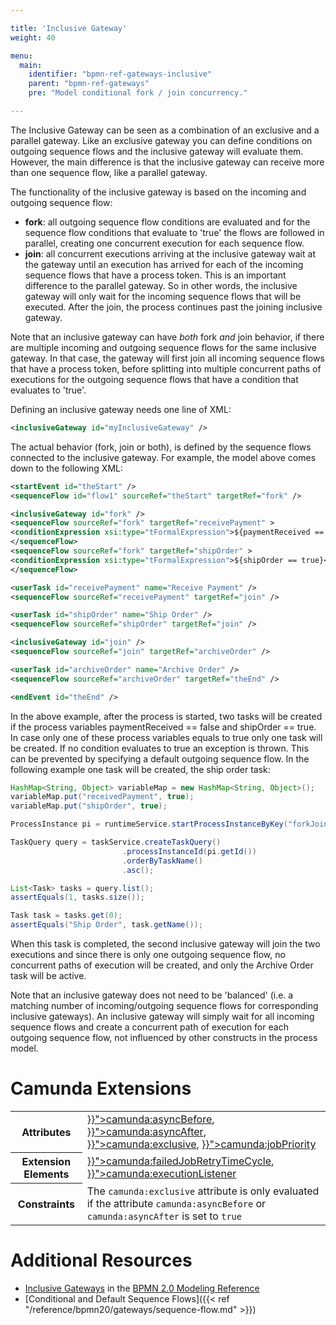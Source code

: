 ```yaml
---

title: 'Inclusive Gateway'
weight: 40

menu:
  main:
    identifier: "bpmn-ref-gateways-inclusive"
    parent: "bpmn-ref-gateways"
    pre: "Model conditional fork / join concurrency."

---
```



The Inclusive Gateway can be seen as a combination of an exclusive and a parallel gateway. Like an exclusive gateway you can define conditions on outgoing sequence flows and the inclusive gateway will evaluate them. However, the main difference is that the inclusive gateway can receive more than one sequence flow, like a parallel gateway.

The functionality of the inclusive gateway is based on the incoming and outgoing sequence flow:

*   __fork__: all outgoing sequence flow conditions are evaluated and for the sequence flow conditions that evaluate to 'true' the flows are followed in parallel, creating one concurrent execution for each sequence flow.
*   __join__: all concurrent executions arriving at the inclusive gateway wait at the gateway until an execution has arrived for each of the incoming sequence flows that have a process token. This is an important difference to the parallel gateway. So in other words, the inclusive gateway will only wait for the incoming sequence flows that will be executed. After the join, the process continues past the joining inclusive gateway.

Note that an inclusive gateway can have _both_ fork _and_ join behavior, if there are multiple incoming and outgoing sequence flows for the same inclusive gateway. In that case, the gateway will first join all incoming sequence flows that have a process token, before splitting into multiple concurrent paths of executions for the outgoing sequence flows that have a condition that evaluates to 'true'.

<div data-bpmn-diagram="../bpmn/inclusive-gateway"></div>

Defining an inclusive gateway needs one line of XML:

```xml
<inclusiveGateway id="myInclusiveGateway" />
```

The actual behavior (fork, join or both), is defined by the sequence flows connected to the inclusive gateway. For example, the model above comes down to the following XML:

```xml
<startEvent id="theStart" />
<sequenceFlow id="flow1" sourceRef="theStart" targetRef="fork" />

<inclusiveGateway id="fork" />
<sequenceFlow sourceRef="fork" targetRef="receivePayment" >
<conditionExpression xsi:type="tFormalExpression">${paymentReceived == false}</conditionExpression>
</sequenceFlow>
<sequenceFlow sourceRef="fork" targetRef="shipOrder" >
<conditionExpression xsi:type="tFormalExpression">${shipOrder == true}</conditionExpression>
</sequenceFlow>

<userTask id="receivePayment" name="Receive Payment" />
<sequenceFlow sourceRef="receivePayment" targetRef="join" />

<userTask id="shipOrder" name="Ship Order" />
<sequenceFlow sourceRef="shipOrder" targetRef="join" />

<inclusiveGateway id="join" />
<sequenceFlow sourceRef="join" targetRef="archiveOrder" />

<userTask id="archiveOrder" name="Archive Order" />
<sequenceFlow sourceRef="archiveOrder" targetRef="theEnd" />

<endEvent id="theEnd" />
```

In the above example, after the process is started, two tasks will be created if the process variables paymentReceived == false and shipOrder == true. In case only one of these process variables equals to true only one task will be created. If no condition evaluates to true an exception is thrown. This can be prevented by specifying a default outgoing sequence flow. In the following example one task will be created, the ship order task:

```java
HashMap<String, Object> variableMap = new HashMap<String, Object>();
variableMap.put("receivedPayment", true);
variableMap.put("shipOrder", true);

ProcessInstance pi = runtimeService.startProcessInstanceByKey("forkJoin");

TaskQuery query = taskService.createTaskQuery()
                         .processInstanceId(pi.getId())
                         .orderByTaskName()
                         .asc();

List<Task> tasks = query.list();
assertEquals(1, tasks.size());

Task task = tasks.get(0);
assertEquals("Ship Order", task.getName());
```

When this task is completed, the second inclusive gateway will join the two executions and since there is only one outgoing sequence flow, no concurrent paths of execution will be created, and only the Archive Order task will be active.

Note that an inclusive gateway does not need to be 'balanced' (i.e. a matching number of incoming/outgoing sequence flows for corresponding inclusive gateways). An inclusive gateway will simply wait for all incoming sequence flows and create a concurrent path of execution for each outgoing sequence flow, not influenced by other constructs in the process model.


# Camunda Extensions

<table class="table table-striped">
  <tr>
    <th>Attributes</th>
    <td>
      <a href="{{< ref "/reference/bpmn20/custom-extensions/extension-attributes.md#asyncbefore" >}}">camunda:asyncBefore</a>,
      <a href="{{< ref "/reference/bpmn20/custom-extensions/extension-attributes.md#asyncafter" >}}">camunda:asyncAfter</a>,
      <a href="{{< ref "/reference/bpmn20/custom-extensions/extension-attributes.md#exclusive" >}}">camunda:exclusive</a>,
      <a href="{{< ref "/reference/bpmn20/custom-extensions/extension-attributes.md#jobpriority" >}}">camunda:jobPriority</a>
    </td>
  </tr>
  <tr>
    <th>Extension Elements</th>
    <td>
      <a href="{{< ref "/reference/bpmn20/custom-extensions/extension-elements.md#failedjobretrytimecycle" >}}">camunda:failedJobRetryTimeCycle</a>,
      <a href="{{< ref "/reference/bpmn20/custom-extensions/extension-elements.md#executionlistener" >}}">camunda:executionListener</a>
    </td>
  </tr>
  <tr>
    <th>Constraints</th>
    <td>
      The <code>camunda:exclusive</code> attribute is only evaluated if the attribute
      <code>camunda:asyncBefore</code> or <code>camunda:asyncAfter</code> is set to <code>true</code>
    </td>
  </tr>
</table>


# Additional Resources

*   [Inclusive Gateways](http://camunda.org/bpmn/reference.html#gateways-data-based-inclusive-gateways) in the [BPMN 2.0 Modeling Reference](http://camunda.org/bpmn/reference.html)
*   [Conditional and Default Sequence Flows]({{< ref "/reference/bpmn20/gateways/sequence-flow.md" >}})
